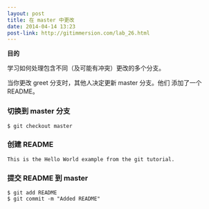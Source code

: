 ```yaml
---
layout: post
title: 在 master 中更改
date: 2014-04-14 13:23
post-link: http://gitimmersion.com/lab_26.html
---
```


**目的**

学习如何处理包含不同（及可能有冲突）更改的多个分支。

当你更改 greet 分支时，其他人决定更新 master 分支。他们
添加了一个 README。

### 切换到 master 分支

```
$ git checkout master
```

### 创建 README

```
This is the Hello World example from the git tutorial.
```

### 提交 README 到 master

```
$ git add README
$ git commit -m "Added README"
```
